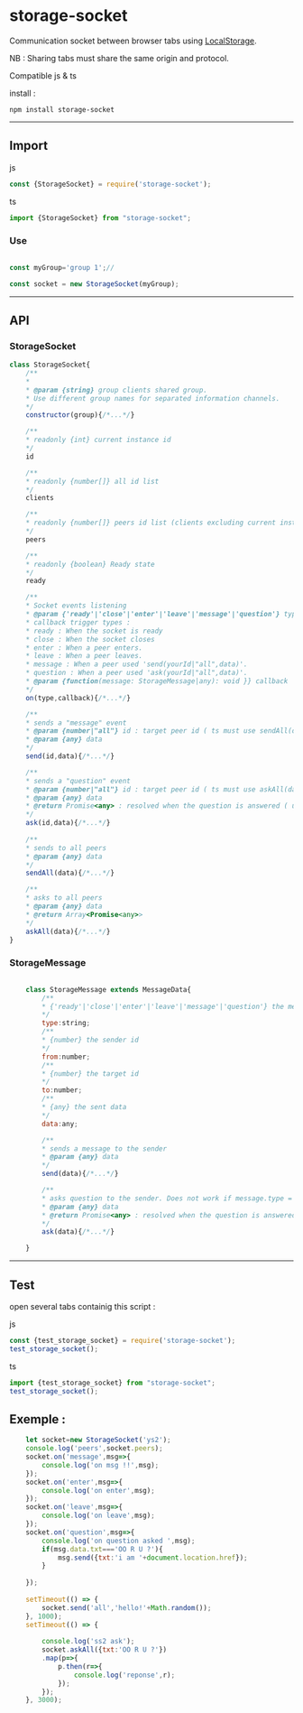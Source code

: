 # storage-socket
Communication socket between browser tabs using <a href="https://developer.mozilla.org/en-US/docs/Web/API/Window/localStorage" target="_blank">LocalStorage</a>.

NB : Sharing tabs must share the same origin and protocol.

Compatible js & ts

install :

`npm install storage-socket`

<hr>

## Import 

js

```javascript
const {StorageSocket} = require('storage-socket');
```
ts
```javascript
import {StorageSocket} from "storage-socket";
```

### Use

```javascript

const myGroup='group 1';//

const socket = new StorageSocket(myGroup);

```

<hr>

## API

### StorageSocket

```javascript
class StorageSocket{
	/**
	* 
	* @param {string} group clients shared group.
	* Use different group names for separated information channels.
	*/
	constructor(group){/*...*/}

	/**
	* readonly {int} current instance id
	*/
	id

	/**
	* readonly {number[]} all id list
	*/
	clients

	/**
	* readonly {number[]} peers id list (clients excluding current instance)
	*/
	peers

	/**
	* readonly {boolean} Ready state
	*/
	ready

	/**
	* Socket events listening
	* @param {'ready'|'close'|'enter'|'leave'|'message'|'question'} type 
	* callback trigger types :
	* ready : When the socket is ready
	* close : When the socket closes
	* enter : When a peer enters.
	* leave : When a peer leaves.
	* message : When a peer used 'send(yourId|"all",data)'.
	* question : When a peer used 'ask(yourId|"all",data)'.
	* @param {function(message: StorageMessage|any): void }} callback
	*/
	on(type,callback){/*...*/}

	/**
	* sends a "message" event
	* @param {number|"all"} id : target peer id ( ts must use sendAll(data) instead of send("all",data) )
	* @param {any} data 
	*/
	send(id,data){/*...*/}

	/**
	* sends a "question" event 
	* @param {number|"all"} id : target peer id ( ts must use askAll(data) instead of ask("all",data) )
	* @param {any} data 
	* @return Promise<any> : resolved when the question is answered ( using message.send(reponse) )
	*/
	ask(id,data){/*...*/}
	
	/**
	* sends to all peers
	* @param {any} data 
	*/
	sendAll(data){/*...*/}

	/**
	* asks to all peers
	* @param {any} data 
	* @return Array<Promise<any>>
	*/
	askAll(data){/*...*/}
}
```

### StorageMessage

```javascript

	class StorageMessage extends MessageData{
		/**
		* {'ready'|'close'|'enter'|'leave'|'message'|'question'} the message type
		*/
		type:string;
		/**
		* {number} the sender id
		*/
		from:number;
		/**
		* {number} the target id
		*/
		to:number;
		/**
		* {any} the sent data
		*/
		data:any;

		/**
		* sends a message to the sender
		* @param {any} data 
		*/
		send(data){/*...*/}

		/**
		* asks question to the sender. Does not work if message.type = 'question'.
		* @param {any} data 
		* @return Promise<any> : resolved when the question is answered ( using message.send(reponse) )
		*/
		ask(data){/*...*/}

	}
```

<hr>

## Test

open several tabs containig this script :

js
```javascript
const {test_storage_socket} = require('storage-socket');
test_storage_socket();
```
ts
```javascript
import {test_storage_socket} from "storage-socket";
test_storage_socket();
```

## Exemple :


```javascript
	let socket=new StorageSocket('ys2');
	console.log('peers',socket.peers);
	socket.on('message',msg=>{
		console.log('on msg !!',msg);
	});
	socket.on('enter',msg=>{
		console.log('on enter',msg);
	});
	socket.on('leave',msg=>{
		console.log('on leave',msg);
	});
	socket.on('question',msg=>{
		console.log('on question asked ',msg);
		if(msg.data.txt==='OO R U ?'){
			msg.send({txt:'i am '+document.location.href});
		}
		
	});
	
	setTimeout(() => { 
		socket.send('all','hello!'+Math.random());
	}, 1000);
	setTimeout(() => { 
		
		console.log('ss2 ask');
		socket.askAll({txt:'OO R U ?'})
		.map(p=>{
			p.then(r=>{
				console.log('reponse',r);
			});
		});
	}, 3000);
```

